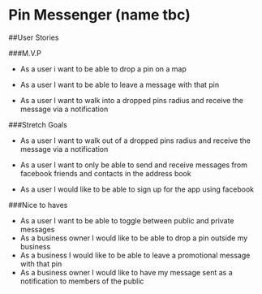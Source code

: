 # Pin Messenger (name tbc)

##User Stories

###M.V.P

- As a user i want to be able to drop a pin on a map

- As a user I want to be able to leave a message with that pin

- As a user I want to walk into a dropped pins radius and receive the message via a notification

###Stretch Goals

- As a user I want to walk out of a dropped pins radius and receive the message via a notification

- As a user I want to only be able to send and receive messages from facebook friends and contacts in the address book

- As a user I would like to be able to sign up for the app using facebook

###Nice to haves

- As a user I want to be able to toggle between public and private messages
- As a business owner I would like to be able to drop a pin outside my business
- As a business I would like to be able to leave a promotional message with that pin
- As a business owner I would like to have my message sent as a notification to members of the public
